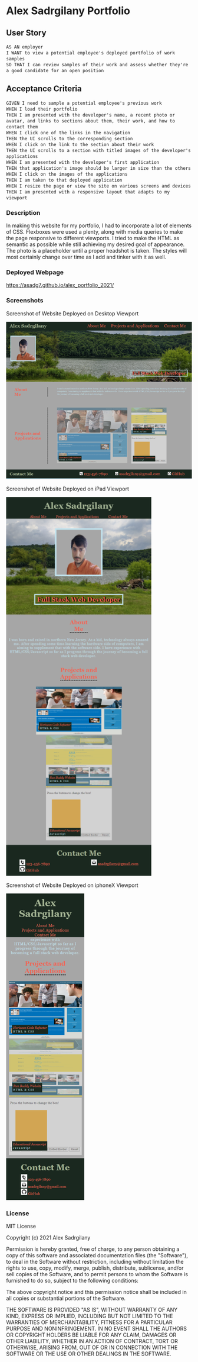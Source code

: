 # Alex Sadrgilany Portfolio

## User Story

```
AS AN employer
I WANT to view a potential employee's deployed portfolio of work samples
SO THAT I can review samples of their work and assess whether they're a good candidate for an open position
```

## Acceptance Criteria

```
GIVEN I need to sample a potential employee's previous work
WHEN I load their portfolio
THEN I am presented with the developer's name, a recent photo or avatar, and links to sections about them, their work, and how to contact them
WHEN I click one of the links in the navigation
THEN the UI scrolls to the corresponding section
WHEN I click on the link to the section about their work
THEN the UI scrolls to a section with titled images of the developer's applications
WHEN I am presented with the developer's first application
THEN that application's image should be larger in size than the others
WHEN I click on the images of the applications
THEN I am taken to that deployed application
WHEN I resize the page or view the site on various screens and devices
THEN I am presented with a responsive layout that adapts to my viewport
```

### Description 

In making this website for my portfolio, I had to incorporate a lot of elements of CSS. Flexboxes were used a plenty, along with media queries to make the page responsive to different viewports. I tried to make the HTML as semantic as possible while still achieving my desired goal of appearance. The photo is a placeholder until a proper headshot is taken. The styles will most certainly change over time as I add and tinker with it as well. 

### Deployed Webpage

https://asadg7.github.io/alex_portfolio_2021/

### Screenshots

Screenshot of Website Deployed on Desktop Viewport

![](./assets/images/desktop_screenshot.png)

Screenshot of Website Deployed on iPad Viewport

![](./assets/images/ipad_screenshot.png)

Screenshot of Website Deployed on iphoneX Viewport

![](./assets/images/iphonex_screenshot.png)

### License

MIT License

Copyright (c) 2021 Alex Sadrgilany

Permission is hereby granted, free of charge, to any person obtaining a copy
of this software and associated documentation files (the "Software"), to deal
in the Software without restriction, including without limitation the rights
to use, copy, modify, merge, publish, distribute, sublicense, and/or sell
copies of the Software, and to permit persons to whom the Software is
furnished to do so, subject to the following conditions:

The above copyright notice and this permission notice shall be included in all
copies or substantial portions of the Software.

THE SOFTWARE IS PROVIDED "AS IS", WITHOUT WARRANTY OF ANY KIND, EXPRESS OR
IMPLIED, INCLUDING BUT NOT LIMITED TO THE WARRANTIES OF MERCHANTABILITY,
FITNESS FOR A PARTICULAR PURPOSE AND NONINFRINGEMENT. IN NO EVENT SHALL THE
AUTHORS OR COPYRIGHT HOLDERS BE LIABLE FOR ANY CLAIM, DAMAGES OR OTHER
LIABILITY, WHETHER IN AN ACTION OF CONTRACT, TORT OR OTHERWISE, ARISING FROM,
OUT OF OR IN CONNECTION WITH THE SOFTWARE OR THE USE OR OTHER DEALINGS IN THE
SOFTWARE.

